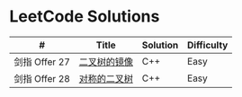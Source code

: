 # LeetCode Solutions
\#  | Title | Solution | Difficulty
----- | ---- | ----| ----|
剑指 Offer 27 | [二叉树的镜像](./algorithm/二叉树的镜像) | C++ | Easy
剑指 Offer 28 | [对称的二叉树](./algorithm/对称的二叉树) | C++ | Easy
